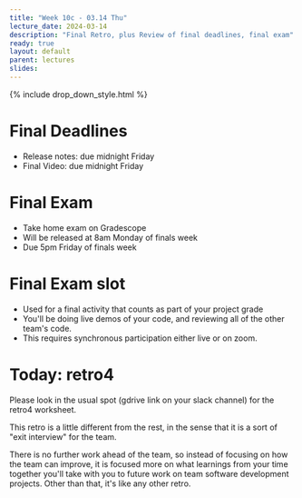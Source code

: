 ```yaml
---
title: "Week 10c - 03.14 Thu"
lecture_date: 2024-03-14
description: "Final Retro, plus Review of final deadlines, final exam"
ready: true
layout: default
parent: lectures
slides:
---
```


{% include drop_down_style.html %}

# Final Deadlines

* Release notes: due midnight Friday
* Final Video: due midnight Friday

# Final Exam

* Take home exam on Gradescope
* Will be released at 8am Monday of finals week
* Due 5pm Friday of finals week

# Final Exam slot
* Used for a final activity that counts as part of your project grade
* You'll be doing live demos of your code, and reviewing all of the other team's code.
* This requires synchronous participation either live or on zoom.

# Today: retro4

Please look in the usual spot (gdrive link on your slack channel) for the retro4 worksheet.

This retro is a little different from the rest, in the sense that it is a sort of "exit interview" for the team.

There is no further work ahead of the team, so instead of focusing on how the team can improve, it is focused more on
what learnings from your time together you'll take with you to future work on team software development projects.
Other than that, it's like any other retro.
